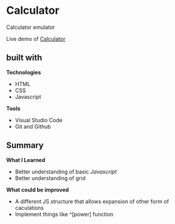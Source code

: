 # Calculator
Calculator emulator

Live demo of [Calculator](https://vinnybui.github.io/Calculator/)

## built with
**Technologies**
- HTML
- CSS
- Javascript

**Tools**
- Visual Studio Code
- Git and Github

## Summary
**What I Learned**
- Better understanding of basic *Javascript*
- Better understanding of grid

**What could be improved**
- A different JS structure that allows expansion of other form of caculations
- Implement things like ^[power] function
